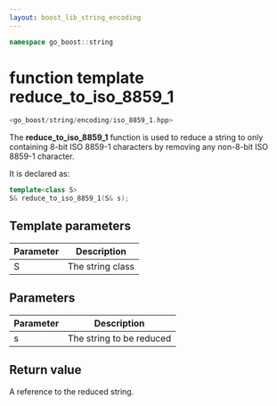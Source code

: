 ```yaml
---
layout: boost_lib_string_encoding
---
```


```c++
namespace go_boost::string
```

# function template reduce_to_iso_8859_1

```c++
<go_boost/string/encoding/iso_8859_1.hpp>
```

The **reduce_to_iso_8859_1** function is used to reduce a string to only
containing 8-bit ISO 8859-1 characters by removing any non-8-bit ISO 8859-1 character.

It is declared as:

```c++
template<class S>
S& reduce_to_iso_8859_1(S& s);
```

## Template parameters

Parameter | Description
-|-
S|The string class

## Parameters

Parameter | Description
-|-
s|The string to be reduced

## Return value

A reference to the reduced string.
